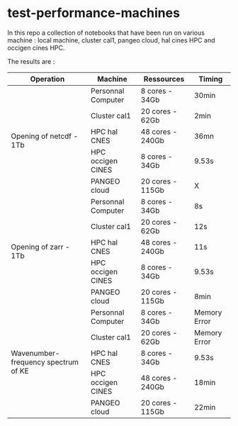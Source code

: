 # test-performance-machines

In this repo a collection of notebooks that have been run on various machine : local machine, cluster cal1, pangeo cloud, hal cines HPC and occigen cines HPC.

The results are :


<table>
    <thead>
        <tr>
            <th>Operation</th>
            <th>Machine</th>
            <th>Ressources</th>
            <th>Timing</th>
        </tr>
    </thead>
    <tbody>
        <tr>
            <td rowspan=5>Opening of netcdf -  1Tb</td>
             <td>Personnal Computer</td>
             <td>8 cores - 34Gb</td>
             <td>30min</td>
        </tr>
        <tr>
            <td>Cluster cal1</td>
            <td>20 cores - 62Gb</td>
            <td> 2min </td>
        </tr>
        <tr>
            <td>HPC hal CNES</td>
            <td>48 cores - 240Gb</td>
            <td>36mn</td>
        </tr>
        <tr>
            <td>HPC occigen CINES</td>
            <td>8 cores - 34Gb</td>
            <td>9.53s</td>
        </tr>
        <tr>
            <td>PANGEO cloud</td>
            <td>20 cores - 115Gb</td>
            <td> X </td>
        </tr>
         <tr>
            <td rowspan=5>Opening of zarr -  1Tb</td>
             <td>Personnal Computer</td>
             <td>8 cores - 34Gb</td>
             <td>8s</td>
        </tr>
        <tr>
            <td>Cluster cal1</td>
            <td>20 cores - 62Gb</td>
            <td> 12s </td>
        </tr>
        <tr>
            <td>HPC hal CNES</td>
            <td>48 cores - 240Gb</td>
            <td>11s</td>
        </tr>
        <tr>
            <td>HPC occigen CINES</td>
            <td>8 cores - 34Gb</td>
            <td>9.53s</td>
        </tr>
        <tr>
            <td>PANGEO cloud</td>
            <td>20 cores - 115Gb</td>
            <td>8min</td>
        </tr>
        <tr>
            <td rowspan=5>Wavenumber-frequency spectrum of KE </td>
             <td>Personnal Computer</td>
             <td>8 cores - 34Gb</td>
             <td> Memory Error </td>
        </tr>
        <tr>
            <td>Cluster cal1</td>
            <td>20 cores - 62Gb</td>
            <td> Memory Error </td>
        </tr>
        <tr>
            <td>HPC hal CNES</td>
            <td>8 cores - 34Gb</td>
            <td>9.53s</td>
        </tr>
        <tr>
            <td>HPC occigen CINES</td>
            <td>48 cores - 240Gb</td>
            <td>18min</td>
        </tr>
        <tr>
            <td>PANGEO cloud</td>
            <td>20 cores - 115Gb</td>
            <td>22min</td>
        </tr>
    </tbody>
</table>
